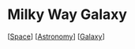 # Milky Way Galaxy

[[Space]] [[Astronomy]] [[Galaxy]]

[//begin]: # "Autogenerated link references for markdown compatibility"
[Space]: space "Space"
[Astronomy]: astronomy "Astronomy"
[Galaxy]: galaxy "Galaxy"
[//end]: # "Autogenerated link references"
